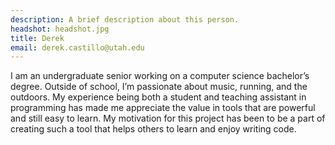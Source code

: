 ```yaml
---
description: A brief description about this person.
headshot: headshot.jpg
title: Derek
email: derek.castillo@utah.edu
---
```


I am an undergraduate senior working on a computer science bachelor’s degree.  Outside of school, I’m passionate about music, running, and the outdoors.  My experience being both a student and teaching assistant in programming has made me appreciate the value in tools that are powerful and still easy to learn.  My motivation for this project has been to be a part of creating such a tool that helps others to learn and enjoy writing code.
